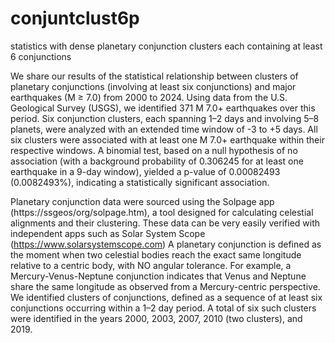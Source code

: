 # conjuntclust6p
statistics with dense planetary conjunction clusters each containing at least 6 conjunctions

We share our results of the statistical relationship between clusters of planetary conjunctions (involving at least six conjunctions) and major earthquakes (M ≥ 7.0) from 2000 to 2024. Using data from the U.S. Geological Survey (USGS), we identified 371 M 7.0+ earthquakes over this period. Six conjunction clusters, each spanning 1–2 days and involving 5–8 planets, were analyzed with an extended time window of -3 to +5 days. All six clusters were associated with at least one M 7.0+ earthquake within their respective windows. A binomial test, based on a null hypothesis of no association (with a background probability of 0.306245 for at least one earthquake in a 9-day window), yielded a p-value of 0.00082493 (0.0082493%), indicating a statistically significant association.

Planetary conjunction data were sourced using the Solpage app (https://ssgeos/org/solpage.htm), a tool designed for calculating celestial alignments and their clustering. These data can be very easily verified with independent apps such as Solar System Scope (https://www.solarsystemscope.com) A planetary conjunction is defined as the moment when two celestial bodies reach the exact same longitude relative to a centric body, with NO angular tolerance. For example, a Mercury-Venus-Neptune conjunction indicates that Venus and Neptune share the same longitude as observed from a Mercury-centric perspective. We identified clusters of conjunctions, defined as a sequence of at least six conjunctions occurring within a 1–2 day period. A total of six such clusters were identified in the years 2000, 2003, 2007, 2010 (two clusters), and 2019.
